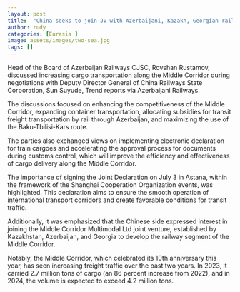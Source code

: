 ```yaml
---
layout: post
title:  "China seeks to join JV with Azerbaijani, Kazakh, Georgian railways to develop Trans-Caspian route"
author: rudy
categories: [Eurasia ]
image: assets/images/two-sea.jpg
tags: []
---
```


Head of the Board of Azerbaijan Railways CJSC, Rovshan Rustamov, discussed increasing cargo transportation along the Middle Corridor during negotiations with Deputy Director General of China Railways State Corporation, Sun Suyude, Trend reports via Azerbaijani Railways.

The discussions focused on enhancing the competitiveness of the Middle Corridor, expanding container transportation, allocating subsidies for transit freight transportation by rail through Azerbaijan, and maximizing the use of the Baku-Tbilisi-Kars route.

The parties also exchanged views on implementing electronic declaration for train cargoes and accelerating the approval process for documents during customs control, which will improve the efficiency and effectiveness of cargo delivery along the Middle Corridor.

The importance of signing the Joint Declaration on July 3 in Astana, within the framework of the Shanghai Cooperation Organization events, was highlighted. This declaration aims to ensure the smooth operation of international transport corridors and create favorable conditions for transit traffic.

Additionally, it was emphasized that the Chinese side expressed interest in joining the Middle Corridor Multimodal Ltd joint venture, established by Kazakhstan, Azerbaijan, and Georgia to develop the railway segment of the Middle Corridor.

Notably, the Middle Corridor, which celebrated its 10th anniversary this year, has seen increasing freight traffic over the past two years. In 2023, it carried 2.7 million tons of cargo (an 86 percent increase from 2022), and in 2024, the volume is expected to exceed 4.2 million tons.